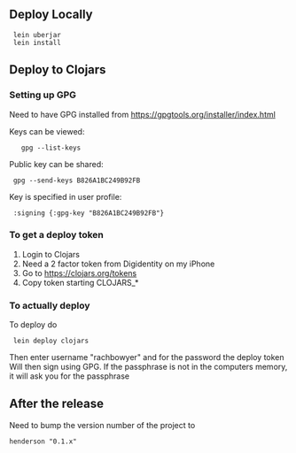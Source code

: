## Deploy Locally

     lein uberjar
     lein install

## Deploy to Clojars

### Setting up GPG

Need to have GPG installed from  https://gpgtools.org/installer/index.html

Keys can be viewed:

       gpg --list-keys

Public key can be shared:

     gpg --send-keys B826A1BC249B92FB

Key is specified in user profile:

     :signing {:gpg-key "B826A1BC249B92FB"}


### To get a deploy token

1. Login to Clojars
2. Need a 2 factor token from Digidentity on my iPhone
3. Go to https://clojars.org/tokens
4. Copy token starting CLOJARS_*

### To actually deploy

To deploy do

     lein deploy clojars

Then enter username "rachbowyer" and for the password the deploy token
Will then sign using GPG. If the passphrase is not in the computers memory,
it will ask you for the passphrase

## After the release

Need to bump the version number of the project to 

    henderson "0.1.x"

